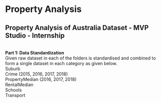 # Property Analysis
## Property Analysis of Australia Dataset - MVP Studio - Internship
<br>**Part 1: Data Standardization**
<br> Given raw dataset in each of the folders is standardised and combined to form a single dataset in each category as given below.
<br>Suburb 
<br>Crime (2015, 2016, 2017, 2018)
<br>PropertyMedian (2016, 2017, 2018)
<br>RentalMedian
<br>Schools
<br>Transport
